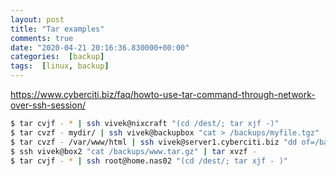 ```yaml
---
layout: post
title: "Tar examples"
comments: true
date: "2020-04-21 20:16:36.830000+00:00"
categories:  [backup]
tags:  [linux, backup]
---
```




https://www.cyberciti.biz/faq/howto-use-tar-command-through-network-over-ssh-session/

```bash
$ tar cvjf - * | ssh vivek@nixcraft "(cd /dest/; tar xjf -)"
$ tar cvzf - mydir/ | ssh vivek@backupbox "cat > /backups/myfile.tgz"
$ tar cvzf - /var/www/html | ssh vivek@server1.cyberciti.biz "dd of=/backups/www.tar.gz"
$ ssh vivek@box2 "cat /backups/www.tar.gz" | tar xvzf -
$ tar cvjf - * | ssh root@home.nas02 "(cd /dest/; tar xjf - )"
```

